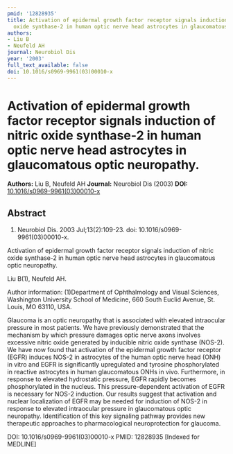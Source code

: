 ```yaml
---
pmid: '12828935'
title: Activation of epidermal growth factor receptor signals induction of nitric
  oxide synthase-2 in human optic nerve head astrocytes in glaucomatous optic neuropathy.
authors:
- Liu B
- Neufeld AH
journal: Neurobiol Dis
year: '2003'
full_text_available: false
doi: 10.1016/s0969-9961(03)00010-x
---
```


# Activation of epidermal growth factor receptor signals induction of nitric oxide synthase-2 in human optic nerve head astrocytes in glaucomatous optic neuropathy.
**Authors:** Liu B, Neufeld AH
**Journal:** Neurobiol Dis (2003)
**DOI:** [10.1016/s0969-9961(03)00010-x](https://doi.org/10.1016/s0969-9961(03)00010-x)

## Abstract

1. Neurobiol Dis. 2003 Jul;13(2):109-23. doi: 10.1016/s0969-9961(03)00010-x.

Activation of epidermal growth factor receptor signals induction of nitric oxide 
synthase-2 in human optic nerve head astrocytes in glaucomatous optic 
neuropathy.

Liu B(1), Neufeld AH.

Author information:
(1)Department of Ophthalmology and Visual Sciences, Washington University School 
of Medicine, 660 South Euclid Avenue, St. Louis, MO 63110, USA.

Glaucoma is an optic neuropathy that is associated with elevated intraocular 
pressure in most patients. We have previously demonstrated that the mechanism by 
which pressure damages optic nerve axons involves excessive nitric oxide 
generated by inducible nitric oxide synthase (NOS-2). We have now found that 
activation of the epidermal growth factor receptor (EGFR) induces NOS-2 in 
astrocytes of the human optic nerve head (ONH) in vitro and EGFR is 
significantly upregulated and tyrosine phosphorylated in reactive astrocytes in 
human glaucomatous ONHs in vivo. Furthermore, in response to elevated 
hydrostatic pressure, EGFR rapidly becomes phosphorylated in the nucleus. This 
pressure-dependent activation of EGFR is necessary for NOS-2 induction. Our 
results suggest that activation and nuclear localization of EGFR may be needed 
for induction of NOS-2 in response to elevated intraocular pressure in 
glaucomatous optic neuropathy. Identification of this key signaling pathway 
provides new therapeutic approaches to pharmacological neuroprotection for 
glaucoma.

DOI: 10.1016/s0969-9961(03)00010-x
PMID: 12828935 [Indexed for MEDLINE]
